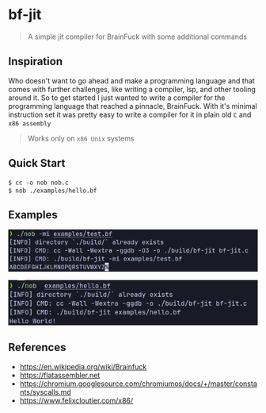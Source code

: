 # bf-jit

> A simple jit compiler for BrainFuck with some additional commands

## Inspiration

Who doesn't want to go ahead and make a programming language and that comes with further challenges, like writing a compiler, lsp, and other tooling around it. So to get started I just wanted to write a compiler for the programming language that reached a pinnacle, BrainFuck. With it's minimal instruction set it was pretty easy to write a compiler for it in plain old `C` and `x86 assembly`

> Works only on `x86 Unix` systems

## Quick Start

```console
$ cc -o nob nob.c
$ nob ./examples/hello.bf
```

## Examples

![a-z](images/a-z.png)

![hello](images/hello.png)

## References

- <https://en.wikipedia.org/wiki/Brainfuck>
- <https://flatassembler.net>
- <https://chromium.googlesource.com/chromiumos/docs/+/master/constants/syscalls.md>
- <https://www.felixcloutier.com/x86/>
